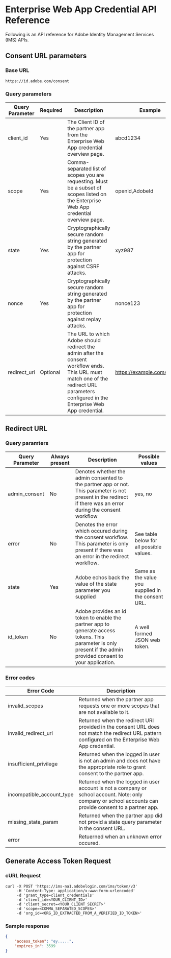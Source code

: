 # Enterprise Web App Credential API Reference 

Following is an API reference for Adobe Identity Management Services (IMS) APIs.

## Consent URL parameters

### Base URL

```text
https://id.adobe.com/consent
```

### Query parameters

| Query Parameter | Required | Description                                                                                                                                                                               | Example                      |
|-----------------|----------|-------------------------------------------------------------------------------------------------------------------------------------------------------------------------------------------|------------------------------|
| client_id       | Yes      | The Client ID of the partner app from the Enterprise Web App credential overview page.                                                                                                    | abcd1234                     |
| scope           | Yes      | Comma-separated list of scopes you are requesting. Must be a subset of scopes listed on the Enterprise Web App credential overview page.                                                  | openid,AdobeId               |
| state           | Yes      | Cryptographically secure random string generated by the partner app for protection against CSRF attacks.                                                                                  | xyz987                       |
| nonce           | Yes      | Cryptographically secure random string generated by the partner app for protection against replay attacks.                                                                                | nonce123                     |
| redirect_uri    | Optional | The URL to which Adobe should redirect the admin after the consent workflow ends. This URL must match one of the redirect URL parameters configured in the Enterprise Web App credential. | https://example.com/redirect |


## Redirect URL 

### Query paramters

| Query Parameter | Always present | Description                                                                                                                                                        | Possible values                                     |
|-----------------|----------------|--------------------------------------------------------------------------------------------------------------------------------------------------------------------|-----------------------------------------------------|
| admin_consent   | No             | Denotes whether the admin consented to the partner app or not. This parameter is not present in the redirect if there was an error during the consent workflow     | yes, no                                             |
| error           | No             | Denotes the error which occured during the consent workflow. This parameter is only present if there was an error in the redirect workflow.                        | See table below for all possible values.            |
| state           | Yes            | Adobe echos back the value of the state parameter you supplied                                                                                                     | Same as the value you supplied in the consent URL.  |
| id_token        | No             | Adobe provides an id token to enable the partner app to generate access tokens. This parameter is only present if the admin provided consent to your application.  | A well formed JSON web token.                       |

### Error codes


| Error Code                |  Description                                                                                                                                              |
|---------------------------|-----------------------------------------------------------------------------------------------------------------------------------------------------------|
| invalid_scopes            |  Returned when the partner app requests one or more scopes that are not available to it.                                                                  |
| invalid_redirect_uri      |  Returned when the redirect URI provided in the consent URL does not match the redirect URL pattern configured on the Enterprise Web App credential.      |
| insufficient_privilege    |  Returned when the logged in user is not an admin and does not have the appropriate role to grant consent to the partner app.                             |
| incompatible_account_type |  Returned when the logged in user account is not a company or school account. Note: only company or school accounts can provide consent to a partner app. |
| missing_state_param       |  Returned when the partner app did not provid a state query parameter in the consent URL.                                                                 |
| error                     |  Retuerned when an unknown error occured.


## Generate Access Token Request

### cURL Request 

```cURL
curl -X POST 'https://ims-na1.adobelogin.com/ims/token/v3'
     -H 'Content-Type: application/x-www-form-urlencoded'
     -d 'grant_type=client_credentials'
     -d 'client_id=<YOUR_CLIENT_ID>'
     -d 'client_secret=<YOUR_CLIENT_SECRET>'
     -d 'scope=<COMMA_SEPARATED_SCOPES>'
     -d 'org_id=<ORG_ID_EXTRACTED_FROM_A_VERIFIED_ID_TOKEN>'
```

### Sample response
```JSON
{
    "access_token": "ey.....",
    "expires_in": 3599
}
``` 